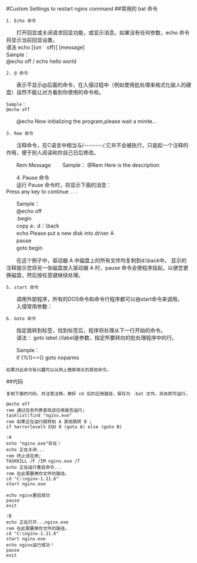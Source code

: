 #Custom Settings to restart nginx command
##常用的 bat 命令

    1. Echo 命令
　　打开回显或关闭请求回显功能，或显示消息。如果没有任何参数，echo 命令将显示当前回显设置。   
     语法   echo [{on　off}] [message]    
     Sample：    
     @echo off / echo hello world
    
    2. @ 命令
　　表示不显示@后面的命令，在入侵过程中（例如使用批处理来格式化敌人的硬盘）自然不能让对方看到你使用的命令啦。
    
    Sample：  
    @echo off    
　　@echo Now initializing the program,please wait a minite...   
        
    3. Rem 命令
　　注释命令，在C语言中相当与/*--------*/,它并不会被执行，只是起一个注释的作用，便于别人阅读和你自己日后修改。
    
　　Rem Message
　　Sample：
    @Rem Here is the description    

　　4. Pause 命令  
　　运行 Pause 命令时，将显示下面的消息：    
    Press any key to continue . . .     
    
　　Sample：    
　　@echo off    
　　:begin    
　　copy a:*.* d：\back    
　　echo Please put a new disk into driver A    
　　pause    
　　goto begin  
     
　　在这个例子中，驱动器 A 中磁盘上的所有文件均复制到d:\back中。
    显示的注释提示您将另一张磁盘放入驱动器 A 时，pause 命令会使程序挂起，以便您更换磁盘，然后按任意键继续处理。
    
    5. start 命令
　　调用外部程序，所有的DOS命令和命令行程序都可以由start命令来调用。    
　　入侵常用参数：
    
    6. Goto 命令
　　指定跳转到标签，找到标签后，程序将处理从下一行开始的命令。    
　　语法：
    goto label //label是参数，指定所要转向的批处理程序中的行。

　　Sample：    
　　if {%1}=={} goto noparms
    
    如果对此命令有兴趣可以从网上搜索相关的其他命令。

##代码
    
    复制下面的代码，并注意注释，换好 cd 后的应用路径，保存为 .bat 文件。双击即可运行。

    @echo off
    rem 通过任务列表查找该应用是否运行;
    tasklist|find "nginx.exe"
    rem 如果正在运行跳转到 A 其他跳转 B ;
    if %errorlevel% EQU 0 (goto A) else (goto B)

    :A
    echo "nginx.exe"存在！
    echo 正在关闭...
    rem 终止该应用;
    TASKKILL /F /IM nginx.exe /T
    echo 正在运行重启命令...
    rem 在此需要换你文件的路径。
    cd "C:\nginx-1.11.6"
    start nginx.exe

    echo nginx重启成功
    pause
    exit

    :B
    echo 正在打开...nginx.exe
    rem 在此需要换你文件的路径。
    cd "C:\nginx-1.11.6"
    start nginx.exe
    echo nginx运行成功！
    pause
    exit
